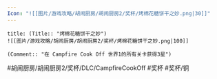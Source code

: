 ```yaml
---
Icon: "![[图片/游戏攻略/胡闹厨房/胡闹厨房2/奖杯/烤棉花糖饼干之妙.png|30]]"
---
```

```ad-common-bronze-trophy
title: (Title:: "烤棉花糖饼干之妙")
![[图片/游戏攻略/胡闹厨房/胡闹厨房2/奖杯/烤棉花糖饼干之妙.png|100]]

(Comment:: "在 Campfire Cook Off 世界1的所有关卡获得3星")
```

#胡闹厨房/胡闹厨房2/奖杯/DLC/CampfireCookOff #奖杯 #奖杯/铜
